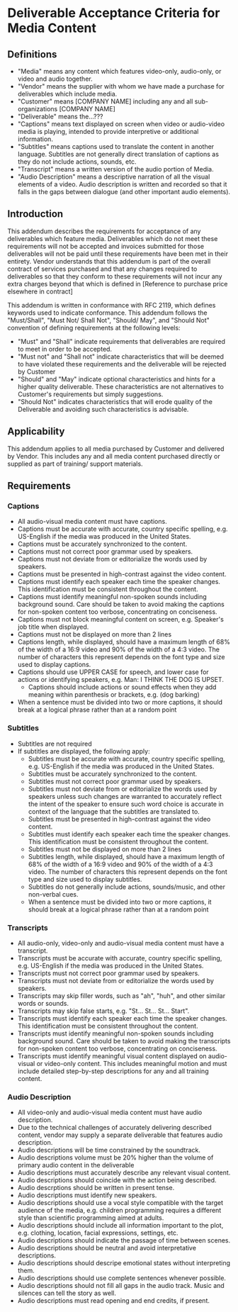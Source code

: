 # Deliverable Acceptance Criteria for Media Content

## Definitions
* "Media" means any content which features video-only, audio-only, or video and audio together.
* "Vendor" means the supplier with whom we have made a purchase for deliverables which include media.
* "Customer" means [COMPANY NAME] including any and all sub-organizations [COMPANY NAME]
* "Deliverable" means the...???
* "Captions" means text displayed on screen when video or audio-video media is playing, intended to provide interpretive or additional information.
* "Subtitles" means captions used to translate the content in another language. Subtitles are not generally direct translation of captions as they do not include actions, sounds, etc.
* "Transcript" means a written version of the audio portion of Media.
* "Audio Description" means a descriptive narration of all the visual elements of a video. Audio description is written and recorded so that it falls in the gaps between dialogue (and other important audio elements).

## Introduction
 This addendum describes the requirements for acceptance of any deliverables which feature media. Deliverables which do not meet these requirements will not be accepted and invoices submitted for those deliverables will not be paid until these requirements have been met in their entirety. Vendor understands that this addendum is part of the overall contract of services purchased and that any changes required to deliverables so that they conform to these requirements will not incur any extra charges beyond that which is defined in [Reference to purchase price elsewhere in contract]
 
This addendum is written in conformance with RFC 2119, which defines keywords used to indicate conformance. This addendum follows the "Must/Shall", "Must Not/ Shall Not", "Should/ May", and "Should Not" convention of defining requirements at the following levels:
* "Must" and "Shall" indicate requirements that deliverables are required to meet in order to be accepted.
* "Must not" and "Shall not" indicate characteristics that will be deemed to have violated these requirements and the deliverable will be rejected by Customer
* "Should" and "May" indicate optional characteristics and hints for a higher quality deliverable. These characteristics are not alternatives to Customer's requirements but simply suggestions.
* "Should Not" indicates characteristics that will erode quality of the Deliverable and avoiding such characteristics is advisable. 


## Applicability
This addendum applies to all media purchased by Customer and delivered by Vendor. This includes any and all media content purchased directly or supplied as part of training/ support materials. 

## Requirements

### Captions
 * All audio-visual media content must have captions. 
 * Captions must be accurate with accurate, country specific spelling, e.g. US-English if the media was produced in the United States.
 * Captions must be accurately synchronized to the content.
 * Captions must not correct poor grammar used by speakers.
 * Captions must not deviate from or editorialize the words used by speakers.
 * Captions must be presented in high-contrast against the video content.
 * Captions must identify each speaker each time the speaker changes. This identification must be consistent throughout the content.
 * Captions must identify meaningful non-spoken sounds including background sound. Care should be taken to avoid making the captions for non-spoken content too verbose, concentrating on conciseness.
 * Captions must not block meaningful content on screen, e.g. Speaker's job title when displayed.
 * Captions must not be displayed on more than 2 lines
 * Captions length, while displayed, should have a maximum length of 68% of the width of a 16:9 video and 90% of the width of a 4:3 video. The number of characters this represent depends on the font type and size used to display captions.
 * Captions should use UPPER CASE for speech, and lower case for actions or identifying speakers, e.g. Man: I THINK THE DOG IS UPSET.
   * Captions should include actions or sound effects when they add meaning within parenthesis or brackets, e.g. (dog barking)
 * When a sentence must be divided into two or more captions, it should break at a logical phrase rather than at a random point

### Subtitles
 * Subtitles are not required
 * If subtitles are displayed, the following apply:
   * Subtitles must be accurate with accurate, country specific spelling, e.g. US-English if the media was produced in the United States.
   * Subtitles must be accurately synchronized to the content.
   * Subtitles must not correct poor grammar used by speakers.
   * Subtitles must not deviate from or editorialize the words used by speakers unless such changes are warranted to accurately reflect the intent of the speaker to ensure such word choice is accurate in context of the language that the subtitles are translated to.
   * Subtitles must be presented in high-contrast against the video content.
   * Subtitles must identify each speaker each time the speaker changes. This identification must be consistent throughout the content.
   * Subtitles must not be displayed on more than 2 lines
   * Subtitles length, while displayed, should have a maximum length of 68% of the width of a 16:9 video and 90% of the width of a 4:3 video. The number of characters this represent depends on the font type and size used to display subtitles.
   * Subtitles do not generally include actions, sounds/music, and other non-verbal cues.
   * When a sentence must be divided into two or more captions, it should break at a logical phrase rather than at a random point

### Transcripts
 * All audio-only, video-only and audio-visual media content must have a transcript. 
 * Transcripts must be accurate with accurate, country specific spelling, e.g. US-English if the media was produced in the United States.
 * Transcripts must not correct poor grammar used by speakers. 
 * Transcripts must not deviate from or editorialize the words used by speakers.
 * Transcripts may skip filler words, such as "ah", "huh", and other similar words or sounds.
 * Transcripts may skip false starts, e.g. "St... St... St... Start".
 * Transcripts must identify each speaker each time the speaker changes. This identification must be consistent throughout the content.
 * Transcripts must identify meaningful non-spoken sounds including background sound. Care should be taken to avoid making the transcripts for non-spoken content too verbose, concentrating on conciseness.
 * Transcripts must identify meaningful visual content displayed on audio-visual or video-only content. This includes meaningful motion and must include detailed step-by-step descriptions for any and all training content.

### Audio Description
 * All video-only and audio-visual media content must have audio description.
 * Due to the technical challenges of accurately delivering described content, vendor may supply a separate deliverable that features audio description. 
 * Audio descriptions will be time constrained by the soundtrack.
 * Audio descriptions volume must be 20% higher than the volume of primary audio content in the deliverable
 * Audio descriptions must accurately describe any relevant visual content.
 * Audio descriptions should coincide with the action being described.
 * Audio descrptions should be written in present tense.
 * Audio descriptions must identify new speakers.
 * Audio descriptions should use a vocal style compatible with the target audience of the media, e.g. children programming requires a different style than scientific programming aimed at adults.
 * Audio descriptions should include all information important to the plot, e.g. clothing, location, facial expressions, settings, etc. 
 * Audio descriptions should indicate the passage of time between scenes.
 * Audio descriptions should be neutral and avoid interpretative descriptions.
 * Audio descriptions should descripe emotional states without interpreting them. 
 * Audio descriptions should use complete sentences whenever possible.
 * Audio descriptions should not fill all gaps in the audio track. Music and silences can tell the story as well.
 * Audio descriptions must read opening and end credits, if present.
 

 

